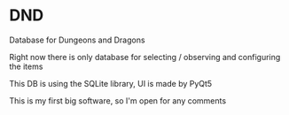 # DND
Database for Dungeons and Dragons

Right now there is only database for selecting / observing and configuring the items

This DB is using the SQLite library, UI is made by PyQt5

This is my first big software, so I'm open for any comments
